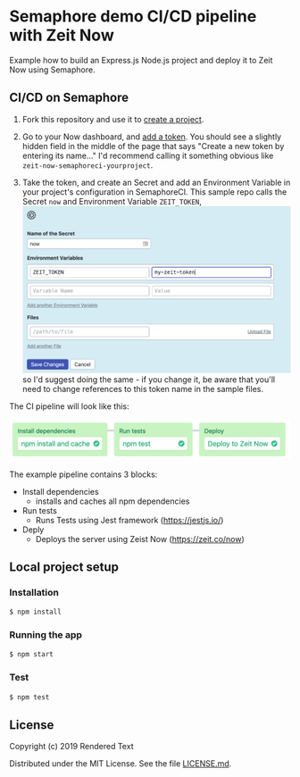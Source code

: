 # Semaphore demo CI/CD pipeline with Zeit Now

Example how to build an Express.js Node.js project and deploy it to Zeit Now
using Semaphore.

## CI/CD on Semaphore

1. Fork this repository and use it to [create a
project](https://docs.semaphoreci.com/article/63-your-first-project).

2. Go to your Now dashboard, and [add a token](https://zeit.co/account/tokens). You should see a slightly hidden field in the middle of the page that says "Create a new token by entering its name..." I'd recommend calling it something obvious like `zeit-now-semaphoreci-yourproject`.

3. Take the token, and create an Secret and add an Environment Variable in your project's configuration in SemaphoreCI. This sample repo calls the Secret `now` and Environment Variable `ZEIT_TOKEN`, ![CI pipeline on Semaphore](images/new-secret.png) so I'd suggest doing the same - if you change it, be aware that you'll need to change references to this token name in the sample files.

The CI pipeline will look like this:

![CI pipeline on Semaphore](images/ci-pipeline.png)

The example pipeline contains 3 blocks:

 - Install dependencies
    -  installs and caches all npm dependencies
 - Run tests
    - Runs Tests using Jest framework (https://jestjs.io/)
 - Deply
    - Deploys the server using Zeist Now (https://zeit.co/now)

## Local project setup

### Installation

```bash
$ npm install
```

### Running the app

```bash
$ npm start
```

### Test

```bash
$ npm test
```

## License

Copyright (c) 2019 Rendered Text

Distributed under the MIT License. See the file [LICENSE.md](./LICENSE.md).
